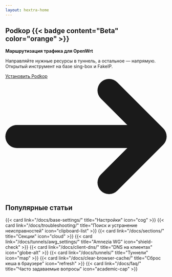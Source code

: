 ```yaml
---
layout: hextra-home
---
```


<section class="relative hx-flex hx-flex-col hx-items-center hx-justify-center hx-text-center hx-text-foreground hx-bg-background hx-overflow-hidden hx-rounded-lg hx-w-full">
   <div class="hx-absolute hx-inset-0 hx-pointer-events-none">
      <div class="hx-absolute -hx-top-32 -hx-right-48 hx-w-[640px] hx-h-[640px] hx-rounded-full hx-bg-primary/30 hx-blur-[180px]"></div>
      <div class="hx-absolute -hx-bottom-40 -hx-left-40 hx-w-[520px] hx-h-[520px] hx-rounded-full hx-bg-muted/40 hx-blur-[140px]"></div>
   </div>
   <div class="hx-relative hx-z-10 hx-max-w-2xl hx-px-6">
      <h1 class="hx-text-4xl sm:hx-text-4xl md:hx-text-5xl hx-font-extrabold hx-mb-4 hx-flex hx-items-center hx-justify-center hx-gap-2">
         Podkop
         {{< badge content="Beta" color="orange" >}}
      </h1>
      <p class="hx-text-lg hx-text-muted-foreground hx-mb-8">
         <strong>Маршрутизация трафика для OpenWrt</strong>
      </p>
      <p class="hx-text-lg hx-text-muted-foreground hx-mb-8">
         Направляйте нужные ресурсы в туннель, а остальное — напрямую. <br>
         Открытый инструмент на базе sing-box и FakeIP.
      </p>
      <a
         href="/docs/install/"
         class="main-cta-button hx-inline-flex hx-items-center hx-justify-center hx-gap-2 hx-text-base hx-font-semibold hx-rounded-xl hx-px-6 hx-py-3 hx-text-center hx-transition-colors hover:hx-brightness-95 focus:hx-outline-none focus:hx-ring-2 hx-ring-gray-300"
         >
         Установить Podkop
         <svg
            class="hx-w-4 hx-h-4"
            aria-hidden="true"
            xmlns="http://www.w3.org/2000/svg"
            fill="none"
            viewBox="0 0 14 10"
            >
            <path
               stroke="currentColor"
               stroke-linecap="round"
               stroke-linejoin="round"
               stroke-width="2"
               d="M1 5h12m0 0L9 1m4 4L9 9"
               />
         </svg>
      </a>
   </div>
</section>

<section class="hx-py-16 hx-w-full hx-mt-16">
  <div class="hx-w-full">
    <h2 class="hx-text-2xl sm:hx-text-3xl md:hx-text-4xl hx-font-bold hx-mb-10 hx-text-center">
      Популярные статьи
    </h2>
    <div class="hx-grid hx-grid-cols-1 md:hx-grid-cols-2 hx-gap-4">
      {{< card link="/docs/base-settings/" title="Настройки" icon="cog" >}}
      {{< card link="/docs/troubleshooting/" title="Поиск и устранение неисправностей" icon="clipboard-list" >}}
      {{< card link="/docs/sections/" title="Секции" icon="cloud" >}}
      {{< card link="/docs/tunnels/awg_settings/" title="Amnezia WG" icon="shield-check" >}}
      {{< card link="/docs/client-dns/" title="DNS на клиентах" icon="globe-alt" >}}
      {{< card link="/docs/tunnels/" title="Туннели" icon="map" >}}
      {{< card link="/docs/clear-browser-cache/" title="Сброс кеша в браузере" icon="refresh" >}}
      {{< card link="/docs/faq/" title="Часто задаваемые вопросы" icon="academic-cap" >}}
    </div>
  </div>
</section>
